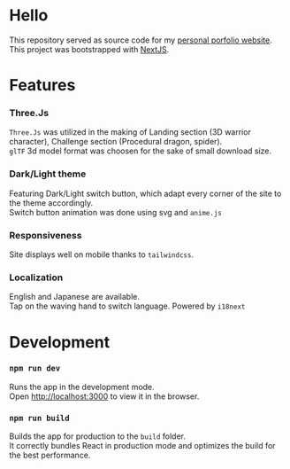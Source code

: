 # Hello

This repository served as source code for my [personal porfolio website](https://hucan.codes).</br>
This project was bootstrapped with [NextJS](https://nextjs.org/).

# Features

### Three.Js
`Three.Js` was utilized in the making of Landing section (3D warrior character), Challenge section (Procedural dragon, spider).</br>
`glTF` 3d model format was choosen for the sake of small download size.

### Dark/Light theme
Featuring Dark/Light switch button, which adapt every corner of the site to the theme accordingly.<br/>
Switch button animation was done using svg and `anime.js`

### Responsiveness
Site displays well on mobile thanks to `tailwindcss`.

### Localization
English and Japanese are available. <br/>
Tap on the waving hand to switch language. Powered by `i18next`

# Development

### `npm run dev`
Runs the app in the development mode.\
Open [http://localhost:3000](http://localhost:3000) to view it in the browser.
### `npm run build`
Builds the app for production to the `build` folder.\
It correctly bundles React in production mode and optimizes the build for the best performance.

